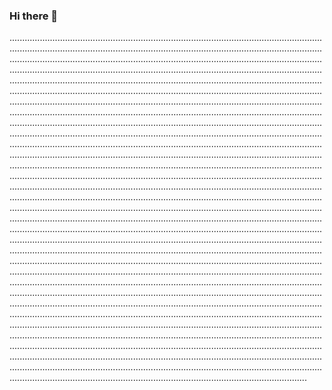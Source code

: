### Hi there 👋

......................................................................................................................................................................................................................................................................................................................................................................................................................................................................................................................................................................................................................................................................................................................................................................................................................................................................................................................................................................................................................................................................................................................................................................................................................................................................................................................................................................................................................................................................................................................................................................................................................................................................................................................................................................................................................................................................................................................................................................................................................................................................................................................................................................................................................................................................................................................................................................................................................................................................................................................................................................................................................................................................................................................................................................................................................................................................................................................................................................................................................................................................................................................................................................................................................................................................................................................................................................................................................................................................................................................................................................................................................................................................................................................................................................................................................................................................................................................................................................................................................................................................................................................................................................................................................................................